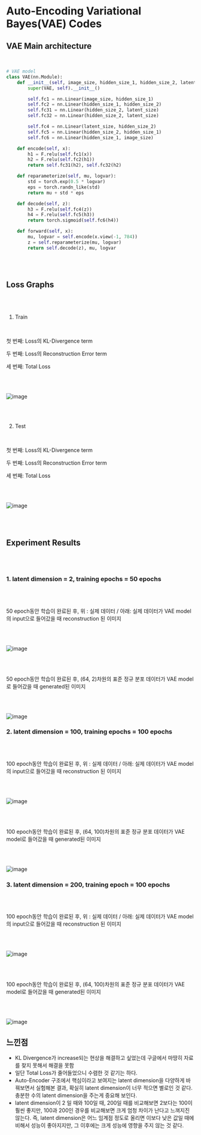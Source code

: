 # Auto-Encoding Variational Bayes(VAE) Codes





## VAE Main architecture



<br/>

```python
# VAE model
class VAE(nn.Module):
    def __init__(self, image_size, hidden_size_1, hidden_size_2, latent_size):
        super(VAE, self).__init__()

        self.fc1 = nn.Linear(image_size, hidden_size_1)
        self.fc2 = nn.Linear(hidden_size_1, hidden_size_2)
        self.fc31 = nn.Linear(hidden_size_2, latent_size)
        self.fc32 = nn.Linear(hidden_size_2, latent_size)

        self.fc4 = nn.Linear(latent_size, hidden_size_2)
        self.fc5 = nn.Linear(hidden_size_2, hidden_size_1)
        self.fc6 = nn.Linear(hidden_size_1, image_size)

    def encode(self, x):
        h1 = F.relu(self.fc1(x))
        h2 = F.relu(self.fc2(h1))
        return self.fc31(h2), self.fc32(h2)

    def reparameterize(self, mu, logvar):
        std = torch.exp(0.5 * logvar)
        eps = torch.randn_like(std)
        return mu + std * eps

    def decode(self, z):
        h3 = F.relu(self.fc4(z))
        h4 = F.relu(self.fc5(h3))
        return torch.sigmoid(self.fc6(h4))

    def forward(self, x):
        mu, logvar = self.encode(x.view(-1, 784))
        z = self.reparameterize(mu, logvar)
        return self.decode(z), mu, logvar
```

<br/><br/>



## Loss Graphs



<br/>

<br/>

1. Train

<br/>

첫 번째: Loss의 KL-Divergence term

두 번째: Loss의 Reconstruction Error term

세 번째: Total Loss

<br/>

<br/>

![image](https://user-images.githubusercontent.com/57930520/111641422-7c528780-8840-11eb-9cf8-4d3ee08af467.png)

<br/>

<br/>

2. Test

<br/>

첫 번째: Loss의 KL-Divergence term

두 번째: Loss의 Reconstruction Error term

세 번째: Total Loss

<br/>

<br/>

![image](https://user-images.githubusercontent.com/57930520/111648081-61831180-8846-11eb-98b3-2626ba8b3655.png)

<br/>

<br/>



## Experiment Results



<br/>

<br/>

###     1. latent dimension = 2, training epochs = 50 epochs

<br/>

<br/>

50 epoch동안 학습이 완료된 후, 위 : 실제 데이터 / 아래: 실제 데이터가 VAE model의 input으로 들어갔을 때 reconstruction 된 이미지

<br/><br/>

![image](https://user-images.githubusercontent.com/57930520/111147948-65a4fa00-85ce-11eb-8566-f259c77af27b.png)

<br/>

<br/>

50 epoch동안 학습이 완료된 후, (64, 2)차원의 표준 정규 분포 데이터가 VAE model로 들어갔을 때 generated된 이미지 

<br/><br/>



![image](https://user-images.githubusercontent.com/57930520/111148227-b9afde80-85ce-11eb-8591-17ffe6b528c2.png)





### 2. latent dimension = 100, training epochs = 100 epochs

<br/><br/>

100 epoch동안 학습이 완료된 후, 위 : 실제 데이터 / 아래: 실제 데이터가 VAE model의 input으로 들어갔을 때 reconstruction 된 이미지

<br/><br/>

![image](https://user-images.githubusercontent.com/57930520/111641814-da7f6a80-8840-11eb-9a2b-18d7a899b0d9.png)



<br/><br/>

100 epoch동안 학습이 완료된 후, (64, 100)차원의 표준 정규 분포 데이터가 VAE model로 들어갔을 때 generated된 이미지 

<br/><br/>

![image](https://user-images.githubusercontent.com/57930520/111641896-eff49480-8840-11eb-8f88-c8959ce27462.png)



### 3. latent dimension = 200, training epoch = 100 epochs

<br/><br/>

100 epoch동안 학습이 완료된 후, 위 : 실제 데이터 / 아래: 실제 데이터가 VAE model의 input으로 들어갔을 때 reconstruction 된 이미지

<br/><br/>

![image](https://user-images.githubusercontent.com/57930520/111646551-17e5f700-8845-11eb-93f7-d7edd9640f4d.png)



<br/><br/>

100 epoch동안 학습이 완료된 후, (64, 100)차원의 표준 정규 분포 데이터가 VAE model로 들어갔을 때 generated된 이미지 

<br/><br/>

![image](https://user-images.githubusercontent.com/57930520/111646616-26341300-8845-11eb-9a24-8a023abed612.png)



## 느낀점

- KL Divergence가 increase되는 현상을 해결하고 싶었는데 구글에서 마땅히 자료를 찾지 못해서 해결을 못함
- 일단 Total Loss가 줄어들었으니 수렴한 것 같기는 하다.
- Auto-Encoder 구조에서 핵심이라고 보여지는 latent dimension을 다양하게 바꿔보면서 실험해본 결과, 확실히 latent dimension이 너무 적으면 별로인 것 같다. 충분한 수의 latent dimension을 주는게 중요해 보인다.
- latent dimension이 2 일 때와 100일 때, 200일 때를 비교해보면 2보다는 100이 훨씬 좋지만, 100과 200인 경우를 비교해보면 크게 엄청 차이가 난다고 느껴지진 않는다. 즉, latent dimension은 어느 임계점 정도로 올리면 이보다 낮은 값일 때에 비해서 성능이 좋아지지만, 그 이후에는 크게 성능에 영향을 주지 않는 것 같다.









